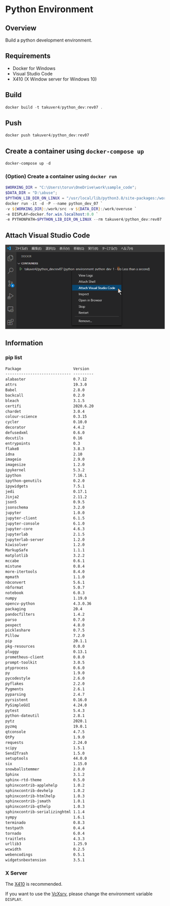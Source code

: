 # Python Environment

## Overview

Build a python development environment.

## Requirements

* Docker for Windows
* Visual Studio Code
* X410 (X Window server for Windows 10)

## Build

```powershell
docker build -t takuver4/python_dev:rev07 .
```

## Push

```powershell
docker push takuver4/python_dev:rev07
```

## Create a container using `docker-compose up`

```powershell
docker-compose up -d
```

### (Option) Create a container using `docker run`

```powershell
$WORKING_DIR = "C:\Users\toruv\OneDrive\work\sample_code";
$DATA_DIR = "D:\abuse";
$PYTHON_LIB_DIR_ON_LINUX = "/usr/local/lib/python3.8/site-packages:/work/src/ty_lib";
docker run -it -d -P --name python_dev_07 `
-v ${WORKING_DIR}:/work/src -v ${DATA_DIR}:/work/overuse `
-e DISPLAY=docker.for.win.localhost:0.0 `
-e PYTHONPATH=$PYTHON_LIB_DIR_ON_LINUX --rm takuver4/python_dev:rev07
```

## Attach Visual Studio Code

![figure](./figures/attach_visual_studio_coode.png)

## Information

### pip list

```txt
Package                       Version
----------------------------- ---------
alabaster                     0.7.12
attrs                         19.3.0
Babel                         2.8.0
backcall                      0.2.0
bleach                        3.1.5
certifi                       2020.6.20
chardet                       3.0.4
colour-science                0.3.15
cycler                        0.10.0
decorator                     4.4.2
defusedxml                    0.6.0
docutils                      0.16
entrypoints                   0.3
flake8                        3.8.3
idna                          2.10
imageio                       2.9.0
imagesize                     1.2.0
ipykernel                     5.3.2
ipython                       7.16.1
ipython-genutils              0.2.0
ipywidgets                    7.5.1
jedi                          0.17.1
Jinja2                        2.11.2
json5                         0.9.5
jsonschema                    3.2.0
jupyter                       1.0.0
jupyter-client                6.1.5
jupyter-console               6.1.0
jupyter-core                  4.6.3
jupyterlab                    2.1.5
jupyterlab-server             1.2.0
kiwisolver                    1.2.0
MarkupSafe                    1.1.1
matplotlib                    3.2.2
mccabe                        0.6.1
mistune                       0.8.4
more-itertools                8.4.0
mpmath                        1.1.0
nbconvert                     5.6.1
nbformat                      5.0.7
notebook                      6.0.3
numpy                         1.19.0
opencv-python                 4.3.0.36
packaging                     20.4
pandocfilters                 1.4.2
parso                         0.7.0
pexpect                       4.8.0
pickleshare                   0.7.5
Pillow                        7.2.0
pip                           20.1.1
pkg-resources                 0.0.0
pluggy                        0.13.1
prometheus-client             0.8.0
prompt-toolkit                3.0.5
ptyprocess                    0.6.0
py                            1.9.0
pycodestyle                   2.6.0
pyflakes                      2.2.0
Pygments                      2.6.1
pyparsing                     2.4.7
pyrsistent                    0.16.0
PySimpleGUI                   4.24.0
pytest                        5.4.3
python-dateutil               2.8.1
pytz                          2020.1
pyzmq                         19.0.1
qtconsole                     4.7.5
QtPy                          1.9.0
requests                      2.24.0
scipy                         1.5.1
Send2Trash                    1.5.0
setuptools                    44.0.0
six                           1.15.0
snowballstemmer               2.0.0
Sphinx                        3.1.2
sphinx-rtd-theme              0.5.0
sphinxcontrib-applehelp       1.0.2
sphinxcontrib-devhelp         1.0.2
sphinxcontrib-htmlhelp        1.0.3
sphinxcontrib-jsmath          1.0.1
sphinxcontrib-qthelp          1.0.3
sphinxcontrib-serializinghtml 1.1.4
sympy                         1.6.1
terminado                     0.8.3
testpath                      0.4.4
tornado                       6.0.4
traitlets                     4.3.3
urllib3                       1.25.9
wcwidth                       0.2.5
webencodings                  0.5.1
widgetsnbextension            3.5.1
```

### X Server

The [X410](https://x410.dev/) is recommended.

If you want to use the [VcXsrv](https://sourceforge.net/projects/vcxsrv/), please change the environment variable `DISPLAY`.

